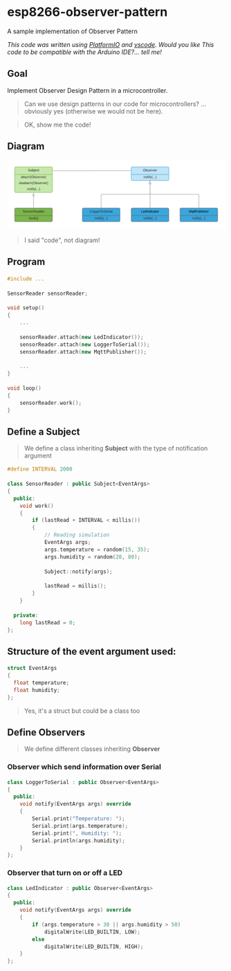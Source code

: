 # esp8266-observer-pattern
A sample implementation of Observer Pattern

_This code was written using [PlatformIO](https://platformio.org/) and [vscode](https://code.visualstudio.com/). Would you like This code to be compatible with the Arduino IDE?... tell me!_

## Goal
Implement Observer Design Pattern in a microcontroller.

> Can we use design patterns in our code for microcontrollers? ... obviously yes (otherwise we would not be here).

> OK, show me the code!

## Diagram
![class diagram](https://github.com/nelopauselli/esp8266-observer-pattern/raw/master/doc/diagram.png  "")

> I said "code", not diagram!

## Program 
```cpp
#include ...

SensorReader sensorReader;

void setup()
{
    ...

    sensorReader.attach(new LedIndicator());
    sensorReader.attach(new LoggerToSerial());
    sensorReader.attach(new MqttPublisher());
    
    ...
}

void loop()
{
    sensorReader.work();
}
```

## Define a Subject
> We define a class inheriting **Subject** with the type of notification argument
```cpp
#define INTERVAL 2000

class SensorReader : public Subject<EventArgs>
{
  public:
    void work()
    {
        if (lastRead + INTERVAL < millis())
        {
            // Reading simulation
            EventArgs args;
            args.temperature = random(15, 35);
            args.humidity = random(20, 80);

            Subject::notify(args);

            lastRead = millis();
        }
    }

  private:
    long lastRead = 0;
};
```

## Structure of the event argument used:

```cpp
struct EventArgs
{
  float temperature;
  float humidity;
};
```
> Yes, it's a struct but could be a class too

## Define Observers
> We define different classes inheriting **Observer**

### Observer which send information over Serial
```cpp
class LoggerToSerial : public Observer<EventArgs>
{
  public:
    void notify(EventArgs args) override
    {
        Serial.print("Temperature: ");
        Serial.print(args.temperature);
        Serial.print(", Humidity: ");
        Serial.println(args.humidity);
    }
};
```

### Observer that turn on or off a LED
```cpp
class LedIndicator : public Observer<EventArgs>
{
  public:
	void notify(EventArgs args) override
	{
		if (args.temperature > 30 || args.humidity > 50)
			digitalWrite(LED_BUILTIN, LOW);
		else
			digitalWrite(LED_BUILTIN, HIGH);
	}
};
```